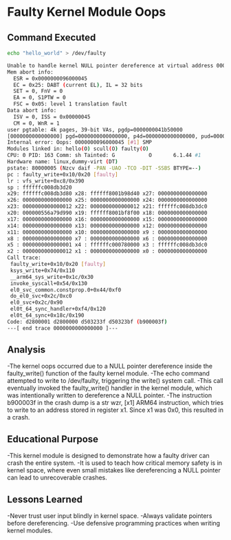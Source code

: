 # Faulty Kernel Module Oops

## Command Executed

```sh
echo "hello_world" > /dev/faulty

Unable to handle kernel NULL pointer dereference at virtual address 0000000000000000
Mem abort info:
  ESR = 0x0000000096000045
  EC = 0x25: DABT (current EL), IL = 32 bits
  SET = 0, FnV = 0
  EA = 0, S1PTW = 0
  FSC = 0x05: level 1 translation fault
Data abort info:
  ISV = 0, ISS = 0x00000045
  CM = 0, WnR = 1
user pgtable: 4k pages, 39-bit VAs, pgdp=0000000041b50000
[0000000000000000] pgd=0000000000000000, p4d=0000000000000000, pud=0000000000000000
Internal error: Oops: 0000000096000045 [#1] SMP
Modules linked in: hello(O) scull(O) faulty(O)
CPU: 0 PID: 163 Comm: sh Tainted: G           O       6.1.44 #1
Hardware name: linux,dummy-virt (DT)
pstate: 80000005 (Nzcv daif -PAN -UAO -TCO -DIT -SSBS BTYPE=--)
pc : faulty_write+0x10/0x20 [faulty]
lr : vfs_write+0xc8/0x390
sp : ffffffc008db3d20
x29: ffffffc008db3d80 x28: ffffff8001b98d40 x27: 0000000000000000
x26: 0000000000000000 x25: 0000000000000000 x24: 0000000000000000
x23: 0000000000000012 x22: 0000000000000012 x21: ffffffc008db3dc0
x20: 000000556a79d990 x19: ffffff8001bf8f00 x18: 0000000000000000
x17: 0000000000000000 x16: 0000000000000000 x15: 0000000000000000
x14: 0000000000000000 x13: 0000000000000000 x12: 0000000000000000
x11: 0000000000000000 x10: 0000000000000000 x9 : 0000000000000000
x8 : 0000000000000000 x7 : 0000000000000000 x6 : 0000000000000000
x5 : 0000000000000001 x4 : ffffffc000780000 x3 : ffffffc008db3dc0
x2 : 0000000000000012 x1 : 0000000000000000 x0 : 0000000000000000
Call trace:
 faulty_write+0x10/0x20 [faulty]
 ksys_write+0x74/0x110
 __arm64_sys_write+0x1c/0x30
 invoke_syscall+0x54/0x130
 el0_svc_common.constprop.0+0x44/0xf0
 do_el0_svc+0x2c/0xc0
 el0_svc+0x2c/0x90
 el0t_64_sync_handler+0xf4/0x120
 el0t_64_sync+0x18c/0x190
Code: d2800001 d2800000 d503233f d50323bf (b900003f) 
---[ end trace 0000000000000000 ]---
```
## Analysis
-The kernel oops occurred due to a NULL pointer dereference inside the faulty_write() function of the faulty kernel module.
-The echo command attempted to write to /dev/faulty, triggering the write() system call.
-This call eventually invoked the faulty_write() handler in the kernel module, which was intentionally written to dereference a NULL pointer.
-The instruction b900003f in the crash dump is a str wzr, [x1] ARM64 instruction, which tries to write to an address stored in register x1. Since x1 was 0x0, this resulted in a crash.

## Educational Purpose
-This kernel module is designed to demonstrate how a faulty driver can crash the entire system.
-It is used to teach how critical memory safety is in kernel space, where even small mistakes like dereferencing a NULL pointer can lead to unrecoverable crashes.

## Lessons Learned
-Never trust user input blindly in kernel space.
-Always validate pointers before dereferencing.
-Use defensive programming practices when writing kernel modules.
